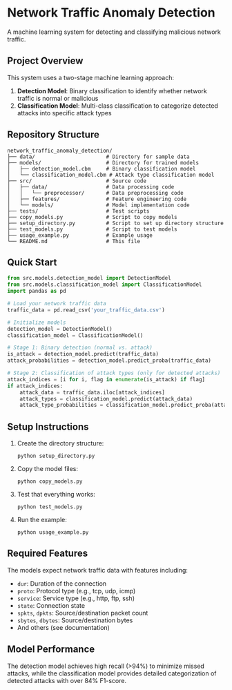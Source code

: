 # Network Traffic Anomaly Detection

A machine learning system for detecting and classifying malicious network traffic.

## Project Overview

This system uses a two-stage machine learning approach:

1. **Detection Model**: Binary classification to identify whether network traffic is normal or malicious
2. **Classification Model**: Multi-class classification to categorize detected attacks into specific attack types

## Repository Structure

```
network_traffic_anomaly_detection/
├── data/                       # Directory for sample data
├── models/                     # Directory for trained models
│   ├── detection_model.cbm     # Binary classification model
│   └── classification_model.cbm # Attack type classification model
├── src/                        # Source code
│   ├── data/                   # Data processing code
│   │   └── preprocessor/       # Data preprocessing code
│   ├── features/               # Feature engineering code
│   └── models/                 # Model implementation code
├── tests/                      # Test scripts
├── copy_models.py              # Script to copy models
├── setup_directory.py          # Script to set up directory structure
├── test_models.py              # Script to test models
├── usage_example.py            # Example usage
└── README.md                   # This file
```

## Quick Start

```python
from src.models.detection_model import DetectionModel
from src.models.classification_model import ClassificationModel
import pandas as pd

# Load your network traffic data
traffic_data = pd.read_csv('your_traffic_data.csv')

# Initialize models
detection_model = DetectionModel()
classification_model = ClassificationModel()

# Stage 1: Binary detection (normal vs. attack)
is_attack = detection_model.predict(traffic_data)
attack_probabilities = detection_model.predict_proba(traffic_data)

# Stage 2: Classification of attack types (only for detected attacks)
attack_indices = [i for i, flag in enumerate(is_attack) if flag]
if attack_indices:
    attack_data = traffic_data.iloc[attack_indices]
    attack_types = classification_model.predict(attack_data)
    attack_type_probabilities = classification_model.predict_proba(attack_data)
```

## Setup Instructions

1. Create the directory structure:
   ```
   python setup_directory.py
   ```

2. Copy the model files:
   ```
   python copy_models.py
   ```

3. Test that everything works:
   ```
   python test_models.py
   ```

4. Run the example:
   ```
   python usage_example.py
   ```

## Required Features

The models expect network traffic data with features including:

- `dur`: Duration of the connection
- `proto`: Protocol type (e.g., tcp, udp, icmp)
- `service`: Service type (e.g., http, ftp, ssh)
- `state`: Connection state
- `spkts`, `dpkts`: Source/destination packet count
- `sbytes`, `dbytes`: Source/destination bytes
- And others (see documentation)

## Model Performance

The detection model achieves high recall (>94%) to minimize missed attacks, while the classification model provides detailed categorization of detected attacks with over 84% F1-score.
